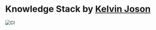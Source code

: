 # Knowledge Stack by [Kelvin Joson](https://kelvinjoson.com)

![CI](https://github.com/KelvinJoson/knowledge-stack/actions/workflows/CI.yml/badge.svg)
